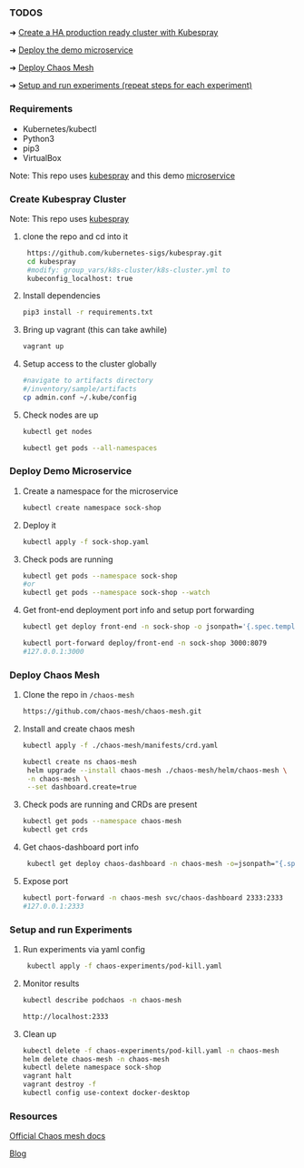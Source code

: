 ### TODOS
 ➜ [Create a HA production ready cluster with Kubespray](#create-kubespray-cluster)

 ➜ [Deploy the demo microservice](#deploy-demo-microservice)

 ➜ [Deploy Chaos Mesh](#deploy-chaos-mesh)

 ➜ [Setup and run experiments (repeat steps for each experiment)](#setup-and-run-experiments)

### Requirements
- Kubernetes/kubectl 
- Python3
- pip3
- VirtualBox 

Note: This repo uses [kubespray](https://github.com/kubernetes-sigs/kubespray) and this demo [microservice](https://github.com/GoogleCloudPlatform/microservices-demo)

### Create Kubespray Cluster
Note: This repo uses [kubespray](https://github.com/kubernetes-sigs/kubespray) 
1. clone the repo and cd into it 
   
   ```BASH
    https://github.com/kubernetes-sigs/kubespray.git
    cd kubespray 
    #modify: group_vars/k8s-cluster/k8s-cluster.yml to
    kubeconfig_localhost: true
   ```
2. Install dependencies
   
    ```BASH
    pip3 install -r requirements.txt
    ```  

3. Bring up vagrant (this can take awhile)
   
    ```BASH
    vagrant up
    ```
4. Setup access to the cluster globally
   
    ```BASH
    #navigate to artifacts directory
    #/inventory/sample/artifacts
    cp admin.conf ~/.kube/config
    ```
5. Check nodes are up
   
    ```BASH
    kubectl get nodes

    kubectl get pods --all-namespaces
    ```


### Deploy Demo Microservice

1. Create a namespace for the microservice 
   
    ```BASH
    kubectl create namespace sock-shop
    ```
2. Deploy it
   
    ```BASH
    kubectl apply -f sock-shop.yaml
    ```
3. Check pods are running
   
    ```BASH 
    kubectl get pods --namespace sock-shop
    #or
    kubectl get pods --namespace sock-shop --watch
    ```
4. Get front-end deployment port info and setup port forwarding
   
   ```BASH
   kubectl get deploy front-end -n sock-shop -o jsonpath='{.spec.template.spec.containers[?(@.name == "front-end")].ports[0].containerPort}'

   kubectl port-forward deploy/front-end -n sock-shop 3000:8079
   #127.0.0.1:3000
   ```
### Deploy Chaos Mesh
1. Clone the repo in `/chaos-mesh`
   
   ```BASH
   https://github.com/chaos-mesh/chaos-mesh.git
   ```

2. Install and create chaos mesh
   
   ```BASH
   kubectl apply -f ./chaos-mesh/manifests/crd.yaml

   kubectl create ns chaos-mesh
    helm upgrade --install chaos-mesh ./chaos-mesh/helm/chaos-mesh \
    -n chaos-mesh \
    --set dashboard.create=true
   ```

3. Check pods are running and CRDs are present
   
   ```BASH
   kubectl get pods --namespace chaos-mesh
   kubectl get crds
   ```
4. Get chaos-dashboard port info
   
   ```BASH
    kubectl get deploy chaos-dashboard -n chaos-mesh -o=jsonpath="{.spec.template.spec.containers[0].ports[0].containerPort}{'\n'}"
   ```
5. Expose port
   
   ```BASH
   kubectl port-forward -n chaos-mesh svc/chaos-dashboard 2333:2333
   #127.0.0.1:2333
   ```
   
### Setup and run Experiments

1. Run experiments via yaml config
   
   ```BASH
    kubectl apply -f chaos-experiments/pod-kill.yaml
    ```

2. Monitor results

   ```BASH
   kubectl describe podchaos -n chaos-mesh

   http://localhost:2333
   ```

3. Clean up
   
    ```BASH
    kubectl delete -f chaos-experiments/pod-kill.yaml -n chaos-mesh
    helm delete chaos-mesh -n chaos-mesh
    kubectl delete namespace sock-shop
    vagrant halt
    vagrant destroy -f
    kubectl config use-context docker-desktop
    ```


### Resources

[Official Chaos mesh docs](https://chaos-mesh.org/docs/user_guides/run_chaos_experiment)

[Blog](https://dev.to/craigmorten/k8s-chaos-dive-2-chaos-mesh-part-1-2i96)
